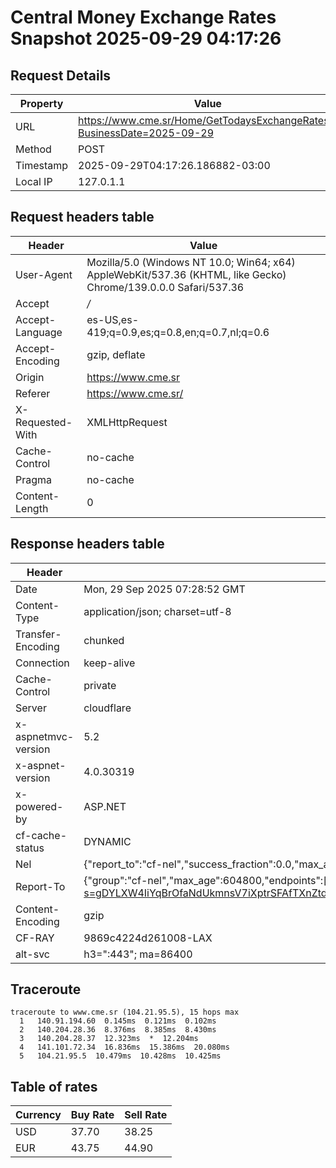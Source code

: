 # Central Money Exchange Rates Snapshot 2025-09-29 04:17:26
## Request Details

| Property | Value |
|----------|-------|
| URL | https://www.cme.sr/Home/GetTodaysExchangeRates/?BusinessDate=2025-09-29 |
| Method | POST |
| Timestamp | 2025-09-29T04:17:26.186882-03:00 |
| Local IP | 127.0.1.1 |
    
## Request headers table

| Header | Value |
|--------|-------|
| User-Agent | Mozilla/5.0 (Windows NT 10.0; Win64; x64) AppleWebKit/537.36 (KHTML, like Gecko) Chrome/139.0.0.0 Safari/537.36 |
| Accept | */* |
| Accept-Language | es-US,es-419;q=0.9,es;q=0.8,en;q=0.7,nl;q=0.6 |
| Accept-Encoding | gzip, deflate |
| Origin | https://www.cme.sr |
| Referer | https://www.cme.sr/ |
| X-Requested-With | XMLHttpRequest |
| Cache-Control | no-cache |
| Pragma | no-cache |
| Content-Length | 0 |

    
## Response headers table
| Header | Value |
|--------|-------|
| Date | Mon, 29 Sep 2025 07:28:52 GMT |
| Content-Type | application/json; charset=utf-8 |
| Transfer-Encoding | chunked |
| Connection | keep-alive |
| Cache-Control | private |
| Server | cloudflare |
| x-aspnetmvc-version | 5.2 |
| x-aspnet-version | 4.0.30319 |
| x-powered-by | ASP.NET |
| cf-cache-status | DYNAMIC |
| Nel | {"report_to":"cf-nel","success_fraction":0.0,"max_age":604800} |
| Report-To | {"group":"cf-nel","max_age":604800,"endpoints":[{"url":"https://a.nel.cloudflare.com/report/v4?s=gDYLXW4IiYqBrOfaNdUkmnsV7iXptrSFAfTXnZtdqxCuAejnB3hfB34GbWZPBSyqV2P9TbWCr3xsiTjfhFCxqr8H3lOZ7690sIs%3D"}]} |
| Content-Encoding | gzip |
| CF-RAY | 9869c4224d261008-LAX |
| alt-svc | h3=":443"; ma=86400 |

## Traceroute 

```
traceroute to www.cme.sr (104.21.95.5), 15 hops max
  1   140.91.194.60  0.145ms  0.121ms  0.102ms 
  2   140.204.28.36  8.376ms  8.385ms  8.430ms 
  3   140.204.28.37  12.323ms  *  12.204ms 
  4   141.101.72.34  16.836ms  15.386ms  20.080ms 
  5   104.21.95.5  10.479ms  10.428ms  10.425ms 

```


## Table of rates

| Currency | Buy Rate | Sell Rate |
|----------|----------|-----------|
| USD | 37.70 | 38.25 |
| EUR | 43.75 | 44.90 |
